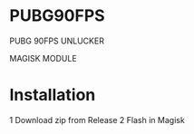 # PUBG90FPS


PUBG 90FPS UNLUCKER 

MAGISK MODULE


# Installation

1 Download zip from Release
2 Flash in Magisk


